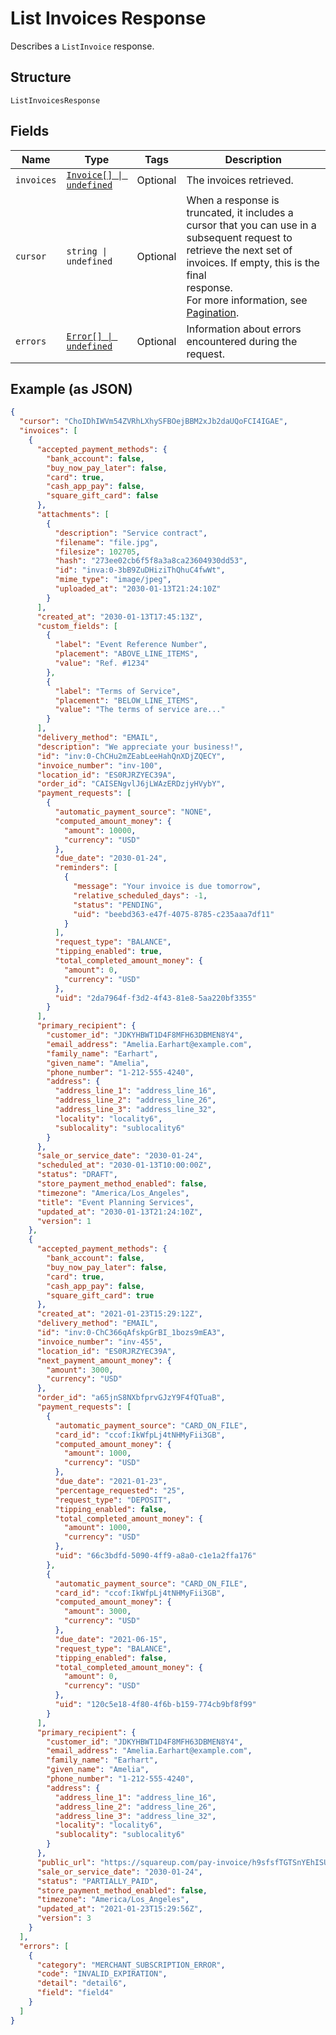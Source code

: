 <!-- Optimized: 2025-10-06 -->
<!-- RPM: 1.6.2.1.1.6.2.1_list-invoices-response_20251006 -->
<!-- Session: E2E RPM DNA Application -->
<!-- AOM: RND (Reggie & Dro) -->
<!-- COI: TECHNOLOGY -->
<!-- RPM: HIGH -->
<!-- ACTION: BUILD -->

# List Invoices Response

Describes a `ListInvoice` response.

## Structure

`ListInvoicesResponse`

## Fields

| Name | Type | Tags | Description |
|  --- | --- | --- | --- |
| `invoices` | [`Invoice[] \| undefined`](../../doc/models/invoice.md) | Optional | The invoices retrieved. |
| `cursor` | `string \| undefined` | Optional | When a response is truncated, it includes a cursor that you can use in a<br>subsequent request to retrieve the next set of invoices. If empty, this is the final<br>response.<br>For more information, see [Pagination](https://developer.squareup.com/docs/build-basics/common-api-patterns/pagination). |
| `errors` | [`Error[] \| undefined`](../../doc/models/error.md) | Optional | Information about errors encountered during the request. |

## Example (as JSON)

```json
{
  "cursor": "ChoIDhIWVm54ZVRhLXhySFBOejBBM2xJb2daUQoFCI4IGAE",
  "invoices": [
    {
      "accepted_payment_methods": {
        "bank_account": false,
        "buy_now_pay_later": false,
        "card": true,
        "cash_app_pay": false,
        "square_gift_card": false
      },
      "attachments": [
        {
          "description": "Service contract",
          "filename": "file.jpg",
          "filesize": 102705,
          "hash": "273ee02cb6f5f8a3a8ca23604930dd53",
          "id": "inva:0-3bB9ZuDHiziThQhuC4fwWt",
          "mime_type": "image/jpeg",
          "uploaded_at": "2030-01-13T21:24:10Z"
        }
      ],
      "created_at": "2030-01-13T17:45:13Z",
      "custom_fields": [
        {
          "label": "Event Reference Number",
          "placement": "ABOVE_LINE_ITEMS",
          "value": "Ref. #1234"
        },
        {
          "label": "Terms of Service",
          "placement": "BELOW_LINE_ITEMS",
          "value": "The terms of service are..."
        }
      ],
      "delivery_method": "EMAIL",
      "description": "We appreciate your business!",
      "id": "inv:0-ChCHu2mZEabLeeHahQnXDjZQECY",
      "invoice_number": "inv-100",
      "location_id": "ES0RJRZYEC39A",
      "order_id": "CAISENgvlJ6jLWAzERDzjyHVybY",
      "payment_requests": [
        {
          "automatic_payment_source": "NONE",
          "computed_amount_money": {
            "amount": 10000,
            "currency": "USD"
          },
          "due_date": "2030-01-24",
          "reminders": [
            {
              "message": "Your invoice is due tomorrow",
              "relative_scheduled_days": -1,
              "status": "PENDING",
              "uid": "beebd363-e47f-4075-8785-c235aaa7df11"
            }
          ],
          "request_type": "BALANCE",
          "tipping_enabled": true,
          "total_completed_amount_money": {
            "amount": 0,
            "currency": "USD"
          },
          "uid": "2da7964f-f3d2-4f43-81e8-5aa220bf3355"
        }
      ],
      "primary_recipient": {
        "customer_id": "JDKYHBWT1D4F8MFH63DBMEN8Y4",
        "email_address": "Amelia.Earhart@example.com",
        "family_name": "Earhart",
        "given_name": "Amelia",
        "phone_number": "1-212-555-4240",
        "address": {
          "address_line_1": "address_line_16",
          "address_line_2": "address_line_26",
          "address_line_3": "address_line_32",
          "locality": "locality6",
          "sublocality": "sublocality6"
        }
      },
      "sale_or_service_date": "2030-01-24",
      "scheduled_at": "2030-01-13T10:00:00Z",
      "status": "DRAFT",
      "store_payment_method_enabled": false,
      "timezone": "America/Los_Angeles",
      "title": "Event Planning Services",
      "updated_at": "2030-01-13T21:24:10Z",
      "version": 1
    },
    {
      "accepted_payment_methods": {
        "bank_account": false,
        "buy_now_pay_later": false,
        "card": true,
        "cash_app_pay": false,
        "square_gift_card": true
      },
      "created_at": "2021-01-23T15:29:12Z",
      "delivery_method": "EMAIL",
      "id": "inv:0-ChC366qAfskpGrBI_1bozs9mEA3",
      "invoice_number": "inv-455",
      "location_id": "ES0RJRZYEC39A",
      "next_payment_amount_money": {
        "amount": 3000,
        "currency": "USD"
      },
      "order_id": "a65jnS8NXbfprvGJzY9F4fQTuaB",
      "payment_requests": [
        {
          "automatic_payment_source": "CARD_ON_FILE",
          "card_id": "ccof:IkWfpLj4tNHMyFii3GB",
          "computed_amount_money": {
            "amount": 1000,
            "currency": "USD"
          },
          "due_date": "2021-01-23",
          "percentage_requested": "25",
          "request_type": "DEPOSIT",
          "tipping_enabled": false,
          "total_completed_amount_money": {
            "amount": 1000,
            "currency": "USD"
          },
          "uid": "66c3bdfd-5090-4ff9-a8a0-c1e1a2ffa176"
        },
        {
          "automatic_payment_source": "CARD_ON_FILE",
          "card_id": "ccof:IkWfpLj4tNHMyFii3GB",
          "computed_amount_money": {
            "amount": 3000,
            "currency": "USD"
          },
          "due_date": "2021-06-15",
          "request_type": "BALANCE",
          "tipping_enabled": false,
          "total_completed_amount_money": {
            "amount": 0,
            "currency": "USD"
          },
          "uid": "120c5e18-4f80-4f6b-b159-774cb9bf8f99"
        }
      ],
      "primary_recipient": {
        "customer_id": "JDKYHBWT1D4F8MFH63DBMEN8Y4",
        "email_address": "Amelia.Earhart@example.com",
        "family_name": "Earhart",
        "given_name": "Amelia",
        "phone_number": "1-212-555-4240",
        "address": {
          "address_line_1": "address_line_16",
          "address_line_2": "address_line_26",
          "address_line_3": "address_line_32",
          "locality": "locality6",
          "sublocality": "sublocality6"
        }
      },
      "public_url": "https://squareup.com/pay-invoice/h9sfsfTGTSnYEhISUDBhEQ",
      "sale_or_service_date": "2030-01-24",
      "status": "PARTIALLY_PAID",
      "store_payment_method_enabled": false,
      "timezone": "America/Los_Angeles",
      "updated_at": "2021-01-23T15:29:56Z",
      "version": 3
    }
  ],
  "errors": [
    {
      "category": "MERCHANT_SUBSCRIPTION_ERROR",
      "code": "INVALID_EXPIRATION",
      "detail": "detail6",
      "field": "field4"
    }
  ]
}
```
